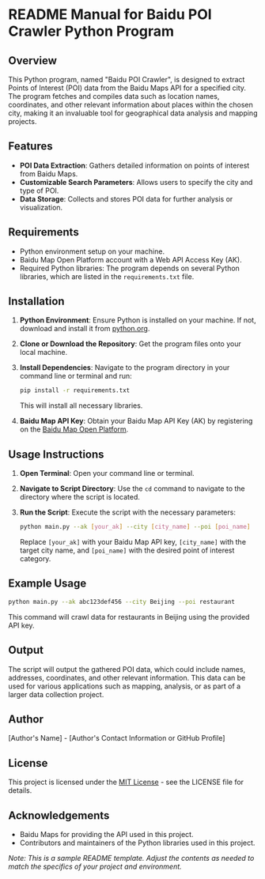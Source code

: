 # README Manual for Baidu POI Crawler Python Program

## Overview

This Python program, named "Baidu POI Crawler", is designed to extract Points of Interest (POI) data from the Baidu Maps API for a specified city. The program fetches and compiles data such as location names, coordinates, and other relevant information about places within the chosen city, making it an invaluable tool for geographical data analysis and mapping projects.

## Features

- **POI Data Extraction**: Gathers detailed information on points of interest from Baidu Maps.
- **Customizable Search Parameters**: Allows users to specify the city and type of POI.
- **Data Storage**: Collects and stores POI data for further analysis or visualization.

## Requirements

- Python environment setup on your machine.
- Baidu Map Open Platform account with a Web API Access Key (AK).
- Required Python libraries: The program depends on several Python libraries, which are listed in the `requirements.txt` file.

## Installation

1. **Python Environment**: Ensure Python is installed on your machine. If not, download and install it from [python.org](https://www.python.org/).

2. **Clone or Download the Repository**: Get the program files onto your local machine.

3. **Install Dependencies**: Navigate to the program directory in your command line or terminal and run:
   ```bash
   pip install -r requirements.txt
   ```
   This will install all necessary libraries.

4. **Baidu Map API Key**: Obtain your Baidu Map API Key (AK) by registering on the [Baidu Map Open Platform](https://lbsyun.baidu.com/).

## Usage Instructions

1. **Open Terminal**: Open your command line or terminal.

2. **Navigate to Script Directory**: Use the `cd` command to navigate to the directory where the script is located.

3. **Run the Script**: Execute the script with the necessary parameters:
   ```bash
   python main.py --ak [your_ak] --city [city_name] --poi [poi_name]
   ```
   Replace `[your_ak]` with your Baidu Map API key, `[city_name]` with the target city name, and `[poi_name]` with the desired point of interest category.

## Example Usage

```bash
python main.py --ak abc123def456 --city Beijing --poi restaurant
```

This command will crawl data for restaurants in Beijing using the provided API key.

## Output

The script will output the gathered POI data, which could include names, addresses, coordinates, and other relevant information. This data can be used for various applications such as mapping, analysis, or as part of a larger data collection project.

## Author

[Author's Name] - [Author's Contact Information or GitHub Profile]

## License

This project is licensed under the [MIT License](LICENSE) - see the LICENSE file for details.

## Acknowledgements

- Baidu Maps for providing the API used in this project.
- Contributors and maintainers of the Python libraries used in this project.

*Note: This is a sample README template. Adjust the contents as needed to match the specifics of your project and environment.*